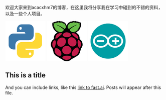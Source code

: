 欢迎大家来到acacxhm7的博客，在这里我将分享我在学习中碰到的不错的资料，以及一些个人项目。

![python](https://raw.githubusercontent.com/acacxhm7/pictureHub/master/python.png)
![RaspberryPi](https://raw.githubusercontent.com/acacxhm7/pictureHub/master/raspberrypi.png)
![arduino](https://raw.githubusercontent.com/acacxhm7/pictureHub/master/arduino.png)

## This is a title

And you can include links, like this [link to fast.ai](https://www.fast.ai). Posts will appear after this file. 
